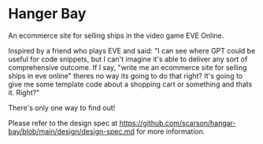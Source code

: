 # Hanger Bay
An ecommerce site for selling ships in the video game EVE Online.

Inspired by a friend who plays EVE and said:
"I can see where GPT could be useful for code snippets, but I can't imagine it's able to deliver any sort of comprehensive outcome. If I say, "write me an ecommerce site for selling ships in eve online" theres no way its going to do that right?
It's going to give me some template code about a shopping cart or something and thats it. Right?"

There's only one way to find out!

Please refer to the design spec at https://github.com/scarson/hangar-bay/blob/main/design/design-spec.md for more information.